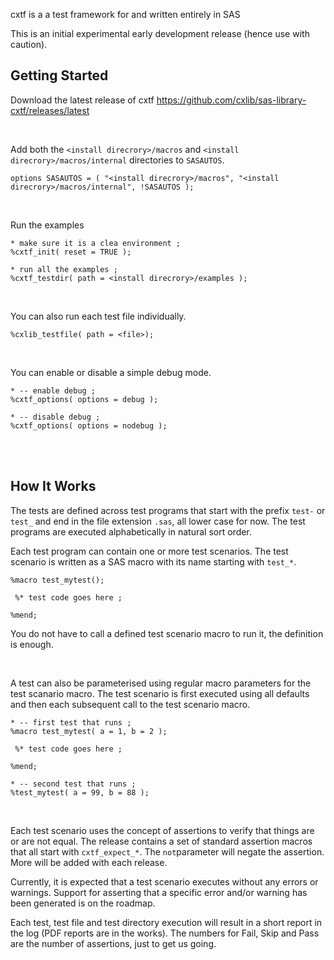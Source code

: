 
cxtf is a a test framework for and written entirely in SAS


This is an initial experimental early development release (hence use with caution).



## Getting Started

Download the latest release of cxtf https://github.com/cxlib/sas-library-cxtf/releases/latest

<br/>

Add both the `<install direcrory>/macros` and `<install direcrory>/macros/internal` directories to `SASAUTOS`.

```
options SASAUTOS = ( "<install direcrory>/macros", "<install direcrory>/macros/internal", !SASAUTOS );
```

<br/>

Run the examples

```
* make sure it is a clea environment ;
%cxtf_init( reset = TRUE );

* run all the examples ;
%cxtf_testdir( path = <install direcrory>/examples );
```

<br/>

You can also run each test file individually.

```
%cxlib_testfile( path = <file>); 
```

<br/>

You can enable or disable a simple debug mode.

```
* -- enable debug ;
%cxtf_options( options = debug );

* -- disable debug ;
%cxtf_options( options = nodebug );
```

<br/>
<br/>

## How It Works
The tests are defined across test programs that start with the prefix `test-` or
`test_` and end in the file extension `.sas`, all lower case for now. The test
programs are executed alphabetically in natural sort order. 

Each test program can contain one or more test scenarios. The test scenario is 
written as a SAS macro with its name starting with `test_*`. 

```
%macro test_mytest();

 %* test code goes here ;
 
%mend;
```

You do not have to call a defined test scenario macro to run it, the definition
is enough.

<br/>

A test can also be parameterised using regular macro parameters for the test 
scanario macro. The test scenario is first executed using all defaults and
then each subsequent call to the test scenario macro.

```
* -- first test that runs ;
%macro test_mytest( a = 1, b = 2 );

 %* test code goes here ;
 
%mend;

* -- second test that runs ;
%test_mytest( a = 99, b = 88 );
```

<br/>

Each test scenario uses the concept of assertions to verify that things are or
are not equal. The release contains a set of standard assertion macros that all
start with `cxtf_expect_*`. The `not`parameter will negate the assertion. More 
will be added with each release.

Currently, it is expected that a test scenario executes without any errors or
warnings. Support for asserting that a specific error and/or warning has been 
generated is on the roadmap.

Each test, test file and test directory execution will result in a short report 
in the log (PDF reports are in the works). The numbers for Fail, Skip and Pass 
are the number of assertions, just to get us going. 




